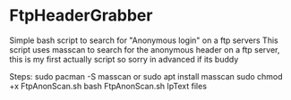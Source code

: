 # FtpHeaderGrabber
Simple bash script to search for "Anonymous login" on a ftp servers
This script uses masscan to search for the anonymous header on a ftp server, this is my first actually script so sorry in advanced if its buddy 


Steps:
sudo pacman -S masscan or sudo apt install masscan 
sudo chmod +x FtpAnonScan.sh
bash FtpAnonScan.sh IpText files 
